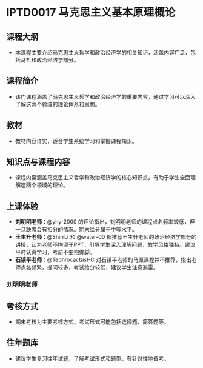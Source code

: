# IPTD0017 马克思主义基本原理概论
## 课程大纲
- 本课程主要介绍马克思主义哲学和政治经济学的相关知识，涵盖内容广泛，包括马哲和政治经济学部分。

## 课程简介
- 该门课程涵盖了马克思主义哲学和政治经济学的重要内容，通过学习可以深入了解这两个领域的理论体系和思想。

## 教材
- 教材内容详实，适合学生系统学习和掌握课程知识。

## 知识点与课程内容
- 课程内容涵盖马克思主义哲学和政治经济学的核心知识点，有助于学生全面理解这两个领域的理论。

## 上课体验
- **刘明明老师**：@yhy-2000 的评论指出，刘明明老师的课程点名频率较低，但一旦缺席会有扣分的情况。期末给分属于中等水平。
- **王生升老师**：@ShirrLi 和 @water-00 都推荐王生升老师的政治经济学部分的讲授，认为老师不拘泥于PPT，引导学生深入理解问题，教学风格独特。建议平时认真学习，考前不要抱佛脚。
- **石镇平老师**：@TephrocactusHC 对石镇平老师的马原课程并不推荐，指出老师点名频繁，提问较多，考试给分较低，建议学生注意避雷。

### 刘明明老师
## 考核方式
- 期末考核为主要考核方式，考试形式可能包括选择题、简答题等。

## 往年题库
- 建议学生复习往年试题，了解考试形式和题型，有针对性地备考。